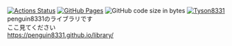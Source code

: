 [![Actions Status](https://github.com/penguin8331/library/workflows/verify/badge.svg)](https://github.com/penguin8331/library/actions)
[![GitHub Pages](https://img.shields.io/static/v1?label=GitHub+Pages&message=penguin8331'sLibrary+&color=brightgreen&logo=github)](https://penguin8331.github.io/library/)
![GitHub code size in bytes](https://img.shields.io/github/languages/code-size/penguin8331/library?style=flat-square)
[![Tyson8331](https://img.shields.io/endpoint?url=https%3A%2F%2Fatcoder-badges.now.sh%2Fapi%2Fatcoder%2Fjson%2FTyson8331)](https://atcoder.jp/users/Tyson8331)<br>
penguin8331のライブラリです<br>
ここ見てください<br>
https://penguin8331.github.io/library/
